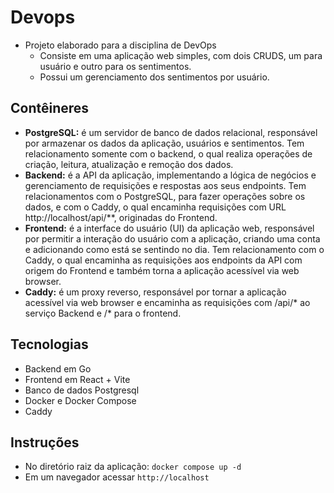 # Devops

- Projeto elaborado para a disciplina de DevOps
    - Consiste em uma aplicação web simples, com dois CRUDS, um para usuário e outro para os sentimentos.
    - Possui um gerenciamento dos sentimentos por usuário.

## Contêineres
- **PostgreSQL:** é um servidor de banco de dados relacional, responsável por armazenar os dados da aplicação, usuários e sentimentos. Tem relacionamento somente com o backend, o qual realiza operações de criação, leitura, atualização e remoção dos dados.
- **Backend:** é a API da aplicação, implementando a lógica de negócios e gerenciamento de requisições e respostas aos seus endpoints. Tem relacionamentos com o PostgreSQL, para fazer operações sobre os dados, e com o Caddy, o qual encaminha requisições com URL http://localhost/api/**, originadas do Frontend.
- **Frontend:** é a interface do usuário (UI) da aplicação web, responsável por permitir a interação do usuário com a aplicação, criando uma conta e adicionando como está se sentindo no dia. Tem relacionamento com o Caddy, o qual encaminha as requisições aos endpoints da API com origem do Frontend e também torna a aplicação acessível via web browser.
- **Caddy:** é um proxy reverso, responsável por tornar a aplicação acessível via web browser e encaminha as requisições com /api/* ao serviço Backend e /* para o frontend. 

## Tecnologias

- Backend em Go
- Frontend em React + Vite
- Banco de dados Postgresql
- Docker e Docker Compose
- Caddy

## Instruções

- No diretório raiz da aplicação:
`docker compose up -d`
- Em um navegador acessar `http://localhost`